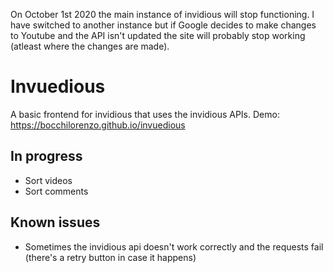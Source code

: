 On October 1st 2020 the main instance of invidious will stop functioning. I have switched to another instance but if Google decides to make changes to Youtube and the API isn't updated the site will probably stop working (atleast where the changes are made).

# Invuedious
 A basic frontend for invidious that uses the invidious APIs. Demo: https://bocchilorenzo.github.io/invuedious

## In progress
- Sort videos
- Sort comments

## Known issues
- Sometimes the invidious api doesn't work correctly and the requests fail (there's a retry button in case it happens)
